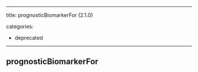 
---
title: prognosticBiomarkerFor (2.1.0)


categories:

- deprecated

---
<!-- COMPUTER GENERATED PAGE!!! DO NOT EDIT DIRECTLY  -->
<!--    must be changed in scripts/templates.py which is processed by scripts/update_refs.py -->

## prognosticBiomarkerFor
